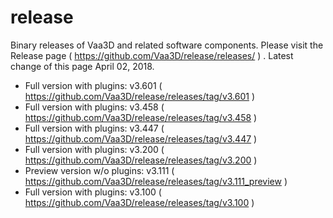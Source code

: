 # release
Binary releases of Vaa3D and related software components. Please visit the Release page ( https://github.com/Vaa3D/release/releases/ ) . Latest change of this page April 02, 2018.
* Full version with plugins: v3.601 ( https://github.com/Vaa3D/release/releases/tag/v3.601 )
* Full version with plugins: v3.458 ( https://github.com/Vaa3D/release/releases/tag/v3.458 )
* Full version with plugins: v3.447 ( https://github.com/Vaa3D/release/releases/tag/v3.447 )
* Full version with plugins: v3.200 ( https://github.com/Vaa3D/release/releases/tag/v3.200 )
* Preview version w/o plugins: v3.111 ( https://github.com/Vaa3D/release/releases/tag/v3.111_preview )
* Full version with plugins: v3.100 ( https://github.com/Vaa3D/release/releases/tag/v3.100 )
